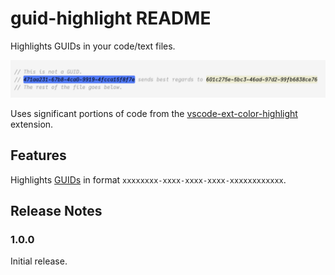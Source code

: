 # guid-highlight README

Highlights GUIDs in your code/text files.

![guid-highlight](./images/in-action.png)

Uses significant portions of code from the [vscode-ext-color-highlight](https://github.com/enyancc/vscode-ext-color-highlight) extension.

## Features

Highlights [GUIDs](https://en.wikipedia.org/wiki/Universally_unique_identifier) in format `xxxxxxxx-xxxx-xxxx-xxxx-xxxxxxxxxxxx`.

## Release Notes

### 1.0.0

Initial release.